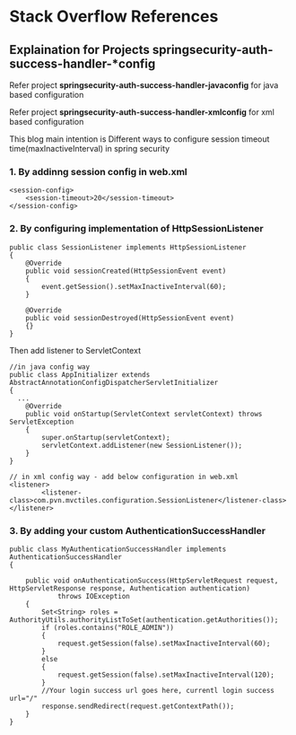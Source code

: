 # Stack Overflow References
## Explaination for Projects springsecurity-auth-success-handler-*config
Refer project <b>springsecurity-auth-success-handler-javaconfig</b> for java based configuration

Refer project <b>springsecurity-auth-success-handler-xmlconfig</b> for xml based configuration

This blog main intention is 
Different ways to configure session timeout time(maxInactiveInterval) in spring security

### 1. By addinng session config in web.xml
```
<session-config>
    <session-timeout>20</session-timeout>
</session-config>
```

### 2. By configuring implementation of HttpSessionListener
```
public class SessionListener implements HttpSessionListener
{
	@Override
	public void sessionCreated(HttpSessionEvent event)
	{
		event.getSession().setMaxInactiveInterval(60);
	}

	@Override
	public void sessionDestroyed(HttpSessionEvent event)
	{}
}
```
Then add listener to ServletContext 
```
//in java config way
public class AppInitializer extends AbstractAnnotationConfigDispatcherServletInitializer
{
  ...	
	@Override
	public void onStartup(ServletContext servletContext) throws ServletException
	{
		super.onStartup(servletContext);   
		servletContext.addListener(new SessionListener());
	}
}

// in xml config way - add below configuration in web.xml
<listener>
		<listener-class>com.pvn.mvctiles.configuration.SessionListener</listener-class>
</listener>
```

### 3. By adding your custom AuthenticationSuccessHandler
```
public class MyAuthenticationSuccessHandler implements AuthenticationSuccessHandler
{

	public void onAuthenticationSuccess(HttpServletRequest request, HttpServletResponse response, Authentication authentication)
			throws IOException 
	{
        Set<String> roles = AuthorityUtils.authorityListToSet(authentication.getAuthorities());
        if (roles.contains("ROLE_ADMIN"))
        {
        	request.getSession(false).setMaxInactiveInterval(60);
        }
        else
        {
        	request.getSession(false).setMaxInactiveInterval(120);
        }
        //Your login success url goes here, currentl login success url="/"
        response.sendRedirect(request.getContextPath());
    }
}
```
